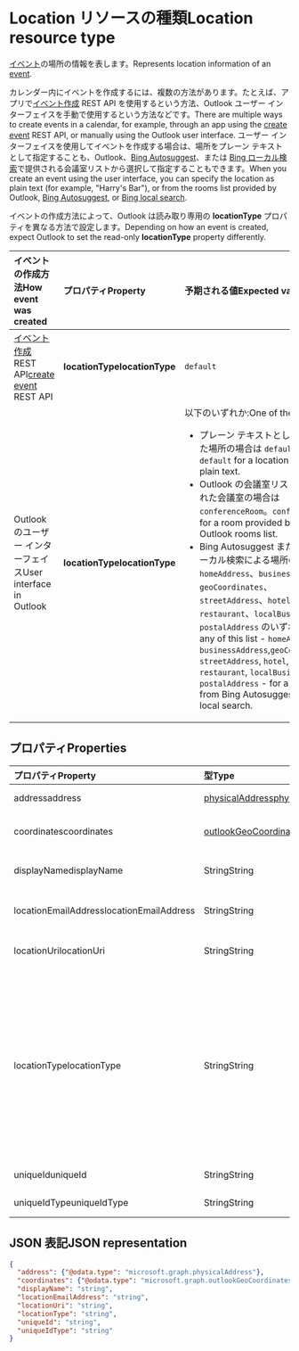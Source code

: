 # <a name="location-resource-type"></a><span data-ttu-id="4027d-101">Location リソースの種類</span><span class="sxs-lookup"><span data-stu-id="4027d-101">Location resource type</span></span>

<span data-ttu-id="4027d-102">[イベント](event.md)の場所の情報を表します。</span><span class="sxs-lookup"><span data-stu-id="4027d-102">Represents location information of an [event](event.md).</span></span>

<span data-ttu-id="4027d-103">カレンダー内にイベントを作成するには、複数の方法があります。たとえば、アプリで[イベント作成](../api/user_post_events.md) REST API を使用するという方法、Outlook ユーザー インターフェイスを手動で使用するという方法などです。</span><span class="sxs-lookup"><span data-stu-id="4027d-103">There are multiple ways to create events in a calendar, for example, through an app using the [create event](../api/user_post_events.md) REST API, or manually using the Outlook user interface.</span></span> <span data-ttu-id="4027d-104">ユーザー インターフェイスを使用してイベントを作成する場合は、場所をプレーン テキストとして指定することも、Outlook、[Bing Autosuggest](https://blogs.bing.com/search/2013/02/20/a-look-at-autosuggest/)、または [Bing ローカル検索](https://blogs.bing.com/search/2010/08/17/local-search-on-m-bing-com/)で提供される会議室リストから選択して指定することもできます。</span><span class="sxs-lookup"><span data-stu-id="4027d-104">When you create an event using the user interface, you can specify the location as plain text (for example, "Harry's Bar"), or from the rooms list provided by Outlook, [Bing Autosuggest](https://blogs.bing.com/search/2013/02/20/a-look-at-autosuggest/), or [Bing local search](https://blogs.bing.com/search/2010/08/17/local-search-on-m-bing-com/).</span></span> 

<span data-ttu-id="4027d-105">イベントの作成方法によって、Outlook は読み取り専用の **locationType** プロパティを異なる方法で設定します。</span><span class="sxs-lookup"><span data-stu-id="4027d-105">Depending on how an event is created, expect Outlook to set the read-only **locationType** property differently.</span></span> 

| <span data-ttu-id="4027d-106">イベントの作成方法</span><span class="sxs-lookup"><span data-stu-id="4027d-106">How event was created</span></span>  | <span data-ttu-id="4027d-107">プロパティ</span><span class="sxs-lookup"><span data-stu-id="4027d-107">Property</span></span>   | <span data-ttu-id="4027d-108">予期される値</span><span class="sxs-lookup"><span data-stu-id="4027d-108">Expected value</span></span> |
|:----------|:-------|:--------------------------------|
| <span data-ttu-id="4027d-109">[イベント作成](../api/user_post_events.md) REST API</span><span class="sxs-lookup"><span data-stu-id="4027d-109">[create event](../api/user_post_events.md) REST API</span></span> | <span data-ttu-id="4027d-110">**locationType**</span><span class="sxs-lookup"><span data-stu-id="4027d-110">**locationType**</span></span> | `default` |
| <span data-ttu-id="4027d-111">Outlook のユーザー インターフェイス</span><span class="sxs-lookup"><span data-stu-id="4027d-111">User interface in Outlook</span></span> | <span data-ttu-id="4027d-112">**locationType**</span><span class="sxs-lookup"><span data-stu-id="4027d-112">**locationType**</span></span> | <span data-ttu-id="4027d-113">以下のいずれか:</span><span class="sxs-lookup"><span data-stu-id="4027d-113">One of the following:</span></span> <ul><li><span data-ttu-id="4027d-114">プレーン テキストとして入力された場所の場合は `default`。</span><span class="sxs-lookup"><span data-stu-id="4027d-114">`default` for a location entered as plain text.</span></span></li><li><span data-ttu-id="4027d-115">Outlook の会議室リストで提供された会議室の場合は `conferenceRoom`。</span><span class="sxs-lookup"><span data-stu-id="4027d-115">`conferenceRoom` for a room provided by the Outlook rooms list.</span></span></li><li><span data-ttu-id="4027d-116">Bing Autosuggest または Bing ローカル検索による場所の場合は、`homeAddress`、`businessAddress`、`geoCoordinates`、`streetAddress`、`hotel`、`restaurant`、`localBusiness`、`postalAddress` のいずれか。</span><span class="sxs-lookup"><span data-stu-id="4027d-116">Or, any of this list - `homeAddress`, `businessAddress`,`geoCoordinates`, `streetAddress`, `hotel`, `restaurant`, `localBusiness`, `postalAddress` - for a location from Bing Autosuggest or Bing local search.</span></span></li></ul> |

## <a name="properties"></a><span data-ttu-id="4027d-117">プロパティ</span><span class="sxs-lookup"><span data-stu-id="4027d-117">Properties</span></span>
| <span data-ttu-id="4027d-118">プロパティ</span><span class="sxs-lookup"><span data-stu-id="4027d-118">Property</span></span>  | <span data-ttu-id="4027d-119">型</span><span class="sxs-lookup"><span data-stu-id="4027d-119">Type</span></span>   | <span data-ttu-id="4027d-120">説明</span><span class="sxs-lookup"><span data-stu-id="4027d-120">Description</span></span>                                                     |
|:----------|:-------|:----------------------------------------------------------------|
| <span data-ttu-id="4027d-121">address</span><span class="sxs-lookup"><span data-stu-id="4027d-121">address</span></span> | [<span data-ttu-id="4027d-122">physicalAddress</span><span class="sxs-lookup"><span data-stu-id="4027d-122">physicalAddress</span></span>](physicaladdress.md) |<span data-ttu-id="4027d-123">場所の番地。</span><span class="sxs-lookup"><span data-stu-id="4027d-123">The street address of the location.</span></span> |
| <span data-ttu-id="4027d-124">coordinates</span><span class="sxs-lookup"><span data-stu-id="4027d-124">coordinates</span></span> | [<span data-ttu-id="4027d-125">outlookGeoCoordinates</span><span class="sxs-lookup"><span data-stu-id="4027d-125">outlookGeoCoordinates</span></span>](outlookgeocoordinates.md) | <span data-ttu-id="4027d-126">場所の地理的座標と標高。</span><span class="sxs-lookup"><span data-stu-id="4027d-126">The geographic coordinates and elevation of the location.</span></span> |
| <span data-ttu-id="4027d-127">displayName</span><span class="sxs-lookup"><span data-stu-id="4027d-127">displayName</span></span>  | <span data-ttu-id="4027d-128">String</span><span class="sxs-lookup"><span data-stu-id="4027d-128">String</span></span> | <span data-ttu-id="4027d-129">場所に関連付けられた名前。</span><span class="sxs-lookup"><span data-stu-id="4027d-129">The name associated with the location.</span></span>                       |
| <span data-ttu-id="4027d-130">locationEmailAddress</span><span class="sxs-lookup"><span data-stu-id="4027d-130">locationEmailAddress</span></span> | <span data-ttu-id="4027d-131">String</span><span class="sxs-lookup"><span data-stu-id="4027d-131">String</span></span> | <span data-ttu-id="4027d-132">場所のメール アドレス (省略可能)。</span><span class="sxs-lookup"><span data-stu-id="4027d-132">Optional email address of the location.</span></span>              |
| <span data-ttu-id="4027d-133">locationUri</span><span class="sxs-lookup"><span data-stu-id="4027d-133">locationUri</span></span> | <span data-ttu-id="4027d-134">String</span><span class="sxs-lookup"><span data-stu-id="4027d-134">String</span></span> | <span data-ttu-id="4027d-135">場所を表す URI (省略可能)。</span><span class="sxs-lookup"><span data-stu-id="4027d-135">Optional URI representing the location.</span></span> |
| <span data-ttu-id="4027d-136">locationType</span><span class="sxs-lookup"><span data-stu-id="4027d-136">locationType</span></span> | <span data-ttu-id="4027d-137">String</span><span class="sxs-lookup"><span data-stu-id="4027d-137">String</span></span> | <span data-ttu-id="4027d-138">場所の種類。</span><span class="sxs-lookup"><span data-stu-id="4027d-138">The type of location.</span></span> <span data-ttu-id="4027d-139">可能な値は、`default`、`conferenceRoom`、`homeAddress`、`businessAddress`、`geoCoordinates`、`streetAddress`、`hotel`、`restaurant`、`localBusiness`、`postalAddress` です。</span><span class="sxs-lookup"><span data-stu-id="4027d-139">Possible values are: `default`, `conferenceRoom`, `homeAddress`, `businessAddress`,`geoCoordinates`, `streetAddress`, `hotel`, `restaurant`, `localBusiness`, `postalAddress`.</span></span> <span data-ttu-id="4027d-140">読み取り専用。</span><span class="sxs-lookup"><span data-stu-id="4027d-140">Read-only.</span></span>|
| <span data-ttu-id="4027d-141">uniqueId</span><span class="sxs-lookup"><span data-stu-id="4027d-141">uniqueId</span></span> | <span data-ttu-id="4027d-142">String</span><span class="sxs-lookup"><span data-stu-id="4027d-142">String</span></span> | <span data-ttu-id="4027d-143">内部使用のみ。</span><span class="sxs-lookup"><span data-stu-id="4027d-143">For internal use only.</span></span>|
| <span data-ttu-id="4027d-144">uniqueIdType</span><span class="sxs-lookup"><span data-stu-id="4027d-144">uniqueIdType</span></span> | <span data-ttu-id="4027d-145">String</span><span class="sxs-lookup"><span data-stu-id="4027d-145">String</span></span> | <span data-ttu-id="4027d-146">内部使用のみ。</span><span class="sxs-lookup"><span data-stu-id="4027d-146">For internal use only.</span></span> |

## <a name="json-representation"></a><span data-ttu-id="4027d-147">JSON 表記</span><span class="sxs-lookup"><span data-stu-id="4027d-147">JSON representation</span></span>

<!-- {
  "blockType": "resource",
  "optionalProperties": [

  ],
  "@odata.type": "microsoft.graph.location"
}-->
```json
{
  "address": {"@odata.type": "microsoft.graph.physicalAddress"},
  "coordinates": {"@odata.type": "microsoft.graph.outlookGeoCoordinates"},
  "displayName": "string",
  "locationEmailAddress": "string",
  "locationUri": "string",
  "locationType": "string",
  "uniqueId": "string",
  "uniqueIdType": "string"
}

```


<!-- uuid: 8fcb5dbc-d5aa-4681-8e31-b001d5168d79
2015-10-25 14:57:30 UTC -->
<!-- {
  "type": "#page.annotation",
  "description": "location resource",
  "keywords": "",
  "section": "documentation",
  "tocPath": ""
}-->

